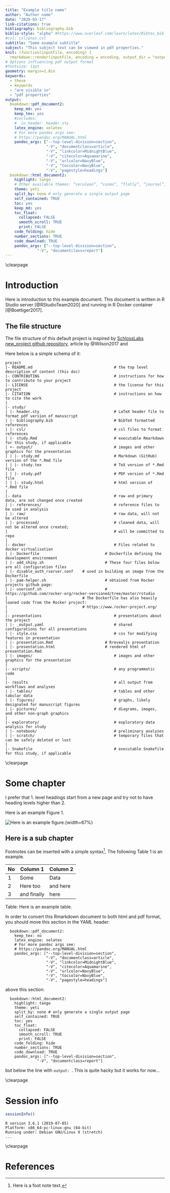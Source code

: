 ```yaml
---
title: "Example title name"
author: "Author name"
date: "2020-03-17"
link-citations: true
bibliography: bibliography.bib
biblio-style: "alpha" #https://www.overleaf.com/learn/latex/Bibtex_bibliography_styles
#csl: csl/pnas.csl
subtitle: "Some example subtitle"
subject: "This subject text can be viewed in pdf properties."
knit: (function(inputFile, encoding) {
  rmarkdown::render(inputFile, encoding = encoding, output_dir = "output") })
# Options influencing pdf output format
#fontsize: 11pt
geometry: margin=1.0in
keywords: 
  - these
  - keywords
  - "are visible in"
  - "pdf properties"
output:
  bookdown::pdf_document2:
    keep_md: yes 
    keep_tex: yes
    #includes:
    #  in_header: header.sty
    latex_engine: xelatex
    # For more pandoc args see:
    # https://pandoc.org/MANUAL.html
    pandoc_args: ["--top-level-division=section",
                  "-V", "documentclass=article",
                  "-V", "linkcolor=MidnightBlue",
                  "-V", "citecolor=Aquamarine",
                  "-V", "urlcolor=NavyBlue",
                  "-V", "toccolor=NavyBlue",
                  "-V", "pagestyle=headings"]
  bookdown::html_document2:
    highlight: tango
    # Other available themes: “cerulean”, “cosmo”, “flatly”, “journal”, “lumen”, “paper”, “readable”, “sandstone”, “simplex”, “spacelab” and “united”
    theme: yeti
    split_by: none # only generate a single output page
    self_contained: TRUE
    toc: yes
    keep_md: yes 
    toc_float: 
      collapsed: FALSE
      smooth_scroll: TRUE
      print: FALSE
    code_folding: hide
    number_sections: TRUE
    code_download: TRUE
    pandoc_args: ["--top-level-division=section",
              "-V", "documentclass=report"]
---
```




\clearpage
# Introduction

Here is introduction to this example document. This document is written in R Studio server [@RStudioTeam2020] and running in R Docker container [@Boettiger2017].

## The file structure

The file structure of this default project is inspired by [SchlossLabs new_project github repository](https://github.com/SchlossLab/new_project), article by @Wilson2017 and 


Here below is a simple schema of it:

```
project
|- README.md       								# the top level description of content (this doc)
|- CONTRIBUTING    								# instructions for how to contribute to your project
|- LICENSE         								# the license for this project
|- CITATION        								# instructions on how to cite the work
|
|- study/
| |- header.sty   								# LaTeX header file to format pdf version of manuscript
| |- bibliography.bib							# BibTeX formatted references
| |- csl/         								# csl files to format references
| |- study.Rmd    								# executable Rmarkdown for this study, if applicable
| +- output/       								# images and other graphics for the presentation
| | |- study.md     							# Markdown (GitHub) version of the *.Rmd file
| | |- study.tex    							# TeX version of *.Rmd file
| | |- study.pdf    							# PDF version of *.Rmd file
| | |- study.html  								# html version of *.Rmd file
|
|- data           								# raw and primary data, are not changed once created
| |- references/  								# reference files to be used in analysis
| |- raw/         								# raw data, will not be altered
| |- processed/   								# cleaned data, will not be altered once created;
|                 								# will be committed to repo
|
|- docker          								# Files related to docker virtualisation
| |- Dockerfile         					# Dockerfile defining the development environment
| |- add_shiny.sh       					# These four files below are all configuration files
| |- disable_auth_rserver.conf    # used in building an image from the Dockerfile
| |- pam-helper.sh      					# obtained from Rocker projects github page:
| |- userconf.sh        					# https://github.com/rocker-org/rocker-versioned/tree/master/rstudio
|                                 # The Dockerfile has also heavily loaned code from the Rocker project:
|                                 # https://www.rocker-project.org/
|
|- presentations  								# presentations about the project 
| |- _output.yaml 								# shared configurations for all presentations
| |- style.css    								# css for modifying features in presentation
| |- presentation.Rmd   					# Rrevealjs presentation
| |- presentation.html  					# rendered html of presentation.Rmd
| |- images/      								# images and other graphics for the presentation
|
|- scripts/          							# any programmatic code
|
|- results        								# all output from workflows and analyses
| |- tables/      								# tables and other tabular data
| |- figures/     								# graphs, likely designated for manuscript figures
| |- pictures/    								# diagrams, images, and other non-graph graphics
|
|- exploratory/   								# exploratory data analysis for study
| |- notebook/    								# preliminary analyses
| |- scratch/     								# temporary files that can be safely deleted or lost
|
|- Snakefile       								# executable Snakefile for this study, if applicable
```



\clearpage
# Some chapter

I prefer that 1. level headings start from a new page and try not to have heading levels higher than 2.

Here is an example Figure 1.

![Here is an example figure.](../presentations/images/example.jpg){width=67%}

## Here is a sub chapter

Footnotes can be inserted with a simple syntax[^foot-note]. The following Table 1 is an example.

| No   | Column 1    | Column 2 |
| ---- | ----------- | -------- |
| 1    | Some        | Data     |
| 2    | Here too    | and here |
| 3    | and finally | here     |
Table: Here is an example table.

In order to convert this Rmarkdown document to both html and pdf format, you should move this section in the YAML header:

```
  bookdown::pdf_document2:
    keep_tex: no
    latex_engine: xelatex
    # For more pandoc args see:
    # https://pandoc.org/MANUAL.html
    pandoc_args: ["--top-level-division=section",
                  "-V", "documentclass=article",
                  "-V", "linkcolor=MidnightBlue",
                  "-V", "citecolor=Aquamarine",
                  "-V", "urlcolor=NavyBlue",
                  "-V", "toccolor=NavyBlue",
                  "-V", "pagestyle=headings"]
```

above this section:

```
  bookdown::html_document2:
    highlight: tango
    theme: yeti
    split_by: none # only generate a single output page
    self_contained: TRUE
    toc: yes
    toc_float: 
      collapsed: FALSE
      smooth_scroll: TRUE
      print: FALSE
    code_folding: hide
    number_sections: TRUE
    code_download: TRUE
    pandoc_args: ["--top-level-division=section",
              "-V", "documentclass=report"]
```

but below the line with `output: `. This is quite hacky but it works for now...

[^foot-note]: Here is a foot note text.

\clearpage
# Session info


```r
sessionInfo()
```

```
R version 3.6.1 (2019-07-05)
Platform: x86_64-pc-linux-gnu (64-bit)
Running under: Debian GNU/Linux 9 (stretch)
...
```

\clearpage
# References
